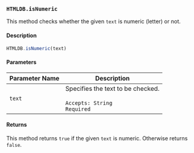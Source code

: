 ### `HTMLDB.isNumeric`

This method checks whether the given `text` is numeric (letter) or not.

#### Description

```javascript
HTMLDB.isNumeric(text)
```

#### Parameters

| Parameter Name             | Description                               |
| -------------------------- | ----------------------------------------- |
| `text` | Specifies the text to be checked.<br><br>`Accepts: String`<br>`Required` |

#### Returns

This method returns `true` if the given `text` is numeric. Otherwise returns `false`.